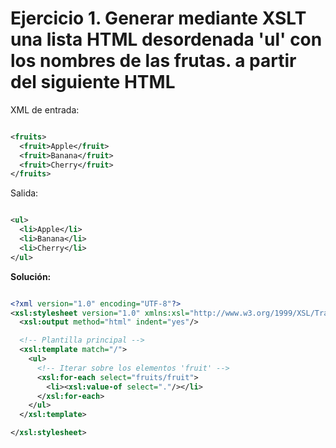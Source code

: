 # Ejercicio 1. Generar mediante XSLT una lista HTML desordenada 'ul' con los nombres de las frutas. a partir del siguiente HTML

XML de entrada:

```xml

<fruits>
  <fruit>Apple</fruit>
  <fruit>Banana</fruit>
  <fruit>Cherry</fruit>
</fruits>
```

Salida:

```xml

<ul>
  <li>Apple</li>
  <li>Banana</li>
  <li>Cherry</li>
</ul>
```

__Solución:__

```xml

<?xml version="1.0" encoding="UTF-8"?>
<xsl:stylesheet version="1.0" xmlns:xsl="http://www.w3.org/1999/XSL/Transform">
  <xsl:output method="html" indent="yes"/>

  <!-- Plantilla principal -->
  <xsl:template match="/">
    <ul>
      <!-- Iterar sobre los elementos 'fruit' -->
      <xsl:for-each select="fruits/fruit">
        <li><xsl:value-of select="."/></li>
      </xsl:for-each>
    </ul>
  </xsl:template>

</xsl:stylesheet>
```
